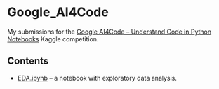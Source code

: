 # Google_AI4Code
My submissions for the [Google AI4Code – Understand Code in Python Notebooks](https://www.kaggle.com/competitions/AI4Code) Kaggle competition.
## Contents
* [EDA.ipynb](https://github.com/vyhuholl/Google_AI4Code/blob/master/EDA.ipynb) – a notebook with exploratory data analysis.
